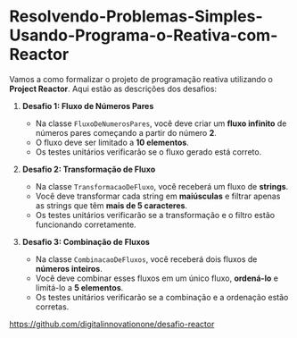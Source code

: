 # Resolvendo-Problemas-Simples-Usando-Programa-o-Reativa-com-Reactor
Vamos a como formalizar o projeto de programação reativa utilizando o **Project Reactor**. Aqui estão as descrições dos desafios:

1. **Desafio 1: Fluxo de Números Pares**
    - Na classe `FluxoDeNumerosPares`, você deve criar um **fluxo infinito** de números pares começando a partir do número **2**.
    - O fluxo deve ser limitado a **10 elementos**.
    - Os testes unitários verificarão se o fluxo gerado está correto.

2. **Desafio 2: Transformação de Fluxo**
    - Na classe `TransformacaoDeFluxo`, você receberá um fluxo de **strings**.
    - Você deve transformar cada string em **maiúsculas** e filtrar apenas as strings que têm **mais de 5 caracteres**.
    - Os testes unitários verificarão se a transformação e o filtro estão funcionando corretamente.

3. **Desafio 3: Combinação de Fluxos**
    - Na classe `CombinacaoDeFluxos`, você receberá dois fluxos de **números inteiros**.
    - Você deve combinar esses fluxos em um único fluxo, **ordená-lo** e limitá-lo a **5 elementos**.
    - Os testes unitários verificarão se a combinação e a ordenação estão corretas.

https://github.com/digitalinnovationone/desafio-reactor
